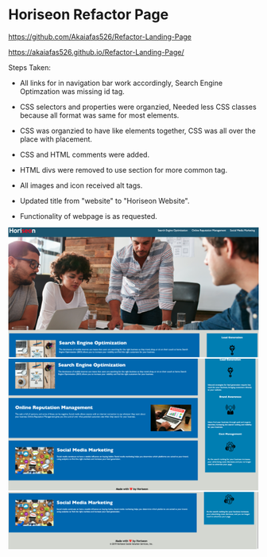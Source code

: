 # Horiseon Refactor Page

https://github.com/Akaiafas526/Refactor-Landing-Page

https://akaiafas526.github.io/Refactor-Landing-Page/

Steps Taken:

- All links for in navigation bar work accordingly, Search Engine Optimzation was missing id tag.

- CSS selectors and properties were organzied, Needed less CSS classes because all format was same for most elements.

- CSS was organzied to have like elements together, CSS was all over the place with placement.

- CSS and HTML comments were added.

- HTML divs were removed to use section for more common tag.

- All images and icon received alt tags.

- Updated title from "website" to "Horiseon Website".

- Functionality of webpage is as requested.

![Screenshot of webpage top](/assets/images/screen-shot-1.png)
![Screentshot of webpage middle](/assets/images/screen-shot-2.png)
![Screenshot of webpage lower](/assets/images/screen-shot-3.png)